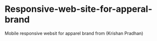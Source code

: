 # Responsive-web-site-for-apperal-brand
Mobile responsive websit for apparel brand from (Krishan Pradhan)
